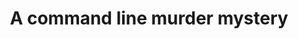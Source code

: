 ---
title: A command line murder mystery
level: 2
external: https://github.com/veltman/clmystery
---